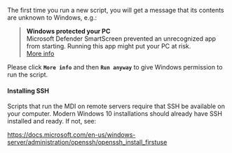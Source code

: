 The first time you run a new script, you will get a message that 
its contents are unknown to Windows, e.g.:

<div style="margin: 1em 2em; padding-left: 1em; border-left: 2px solid grey;">
<strong>Windows protected your PC</strong></br>
Microsoft Defender SmartScreen prevented an unrecognized app from starting. 
Running this app might put your PC at risk.</br>
<u>More info</u></br>
</div>

Please click **<code>More info</code>** and then **<code>Run anyway</code>** 
to give Windows permission to run the script.

#### Installing SSH

Scripts that run the MDI on remote servers require
that SSH be available on your computer. Modern Windows 10
installations should already have SSH installed and ready.
If not, see:

<https://docs.microsoft.com/en-us/windows-server/administration/openssh/openssh_install_firstuse>

